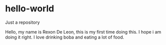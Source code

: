 # hello-world
Just a repository


Hello, my name is Rexon De Leon, this is my first time doing this. I hope i am doing it right. 
I love drinking boba and eating a lot of food. 
